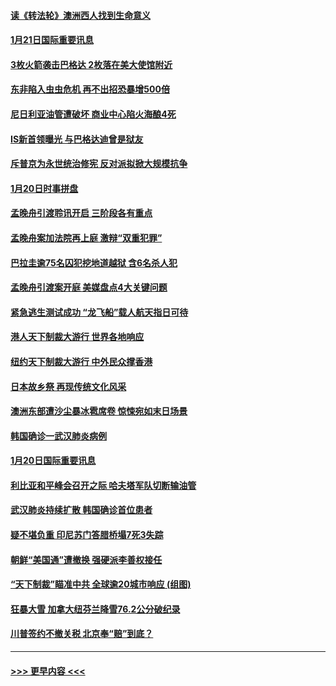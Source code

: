 #### [读《转法轮》澳洲西人找到生命意义](../pages/prog202/a102757465.md?t=01212033) 
#### [1月21日国际重要讯息](../pages/prog202/a102757450.md?t=01212033) 
#### [3枚火箭袭击巴格达 2枚落在美大使馆附近](../pages/prog202/a102757310.md?t=01212033) 
#### [东非陷入虫虫危机 再不出招恐暴增500倍](../pages/prog202/a102757295.md?t=01212033) 
#### [尼日利亚油管遭破坏 商业中心陷火海酿4死](../pages/prog202/a102757272.md?t=01212033) 
#### [IS新首领曝光 与巴格达迪曾是狱友](../pages/prog202/a102757122.md?t=01212033) 
#### [斥普京为永世统治修宪 反对派拟掀大规模抗争](../pages/prog202/a102757022.md?t=01212033) 
#### [1月20日时事拼盘](../pages/prog202/a102757036.md?t=01212033) 
#### [孟晚舟引渡聆讯开启 三阶段各有重点](../pages/prog202/a102757006.md?t=01212033) 
#### [孟晚舟案加法院再上庭 激辩“双重犯罪”](../pages/prog202/a102756996.md?t=01212033) 
#### [巴拉圭逾75名囚犯挖地道越狱 含6名杀人犯](../pages/prog202/a102756968.md?t=01212033) 
#### [孟晚舟引渡案开庭 美媒盘点4大关键问题](../pages/prog202/a102756917.md?t=01212033) 
#### [紧急逃生测试成功 “龙飞船”载人航天指日可待](../pages/prog202/a102756957.md?t=01212033) 
#### [港人天下制裁大游行 世界各地响应](../pages/prog202/a102756878.md?t=01212033) 
#### [纽约天下制裁大游行 中外民众撑香港](../pages/prog202/a102756875.md?t=01212033) 
#### [日本故乡祭 再现传统文化风采](../pages/prog202/a102756778.md?t=01212033) 
#### [澳洲东部遭沙尘暴冰雹席卷 惊悚宛如末日场景](../pages/prog202/a102756630.md?t=01212033) 
#### [韩国确诊一武汉肺炎病例](../pages/prog202/a102756696.md?t=01212033) 
#### [1月20日国际重要讯息](../pages/prog202/a102756640.md?t=01212033) 
#### [利比亚和平峰会召开之际 哈夫塔军队切断输油管](../pages/prog202/a102756580.md?t=01212033) 
#### [武汉肺炎持续扩散 韩国确诊首位患者](../pages/prog202/a102756566.md?t=01212033) 
#### [疑不堪负重 印尼苏门答腊桥塌7死3失踪](../pages/prog202/a102756559.md?t=01212033) 
#### [朝鲜“美国通”遭撤换 强硬派李善权接任](../pages/prog202/a102756380.md?t=01212033) 
#### [“天下制裁”瞄准中共 全球逾20城市响应 (组图)](../pages/prog202/a102756496.md?t=01212033) 
#### [狂暴大雪 加拿大纽芬兰降雪76.2公分破纪录](../pages/prog202/a102756447.md?t=01212033) 
#### [川普签约不撤关税 北京奉“赔”到底？](../pages/prog202/a102756354.md?t=01212033) 

----
#### [ >>> 更早内容 <<< ](../indexes/prog202-earlier.md)
